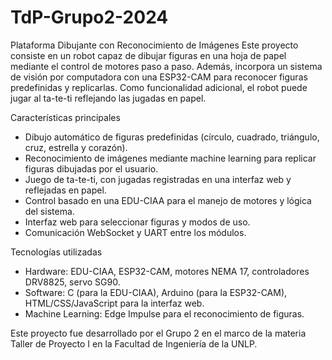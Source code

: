 # TdP-Grupo2-2024
Plataforma Dibujante con Reconocimiento de Imágenes
Este proyecto consiste en un robot capaz de dibujar figuras en una hoja de papel mediante el control de motores paso a paso. Además, incorpora un sistema de visión por computadora con una ESP32-CAM para reconocer figuras predefinidas y replicarlas. Como funcionalidad adicional, el robot puede jugar al ta-te-ti reflejando las jugadas en papel.

Características principales
- Dibujo automático de figuras predefinidas (círculo, cuadrado, triángulo, cruz, estrella y corazón).
- Reconocimiento de imágenes mediante machine learning para replicar figuras dibujadas por el usuario.
- Juego de ta-te-ti, con jugadas registradas en una interfaz web y reflejadas en papel.
- Control basado en una EDU-CIAA para el manejo de motores y lógica del sistema.
- Interfaz web para seleccionar figuras y modos de uso.
- Comunicación WebSocket y UART entre los módulos.
  
Tecnologías utilizadas
- Hardware: EDU-CIAA, ESP32-CAM, motores NEMA 17, controladores DRV8825, servo SG90.
- Software: C (para la EDU-CIAA), Arduino (para la ESP32-CAM), HTML/CSS/JavaScript para la interfaz web.
- Machine Learning: Edge Impulse para el reconocimiento de figuras.

Este proyecto fue desarrollado por el Grupo 2 en el marco de la materia Taller de Proyecto I en la Facultad de Ingeniería de la UNLP.
